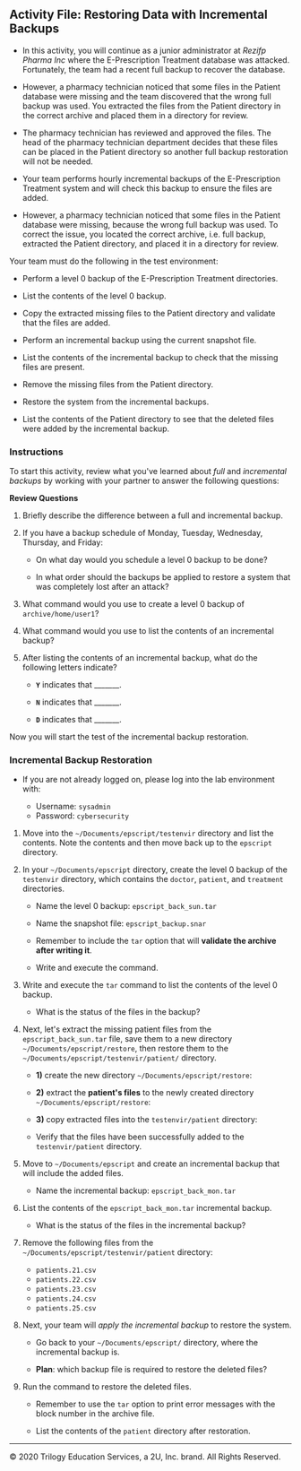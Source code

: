 ## Activity File: Restoring Data with Incremental Backups

- In this activity, you will continue as a junior administrator at _Rezifp Pharma Inc_ where the E-Prescription Treatment database was attacked. Fortunately, the team had a recent full backup to recover the database.

- However, a pharmacy technician noticed that some files in the Patient database were missing and the team discovered that the wrong full backup was used. You extracted the files from the Patient directory in the correct archive and placed them in a directory for review.

- The pharmacy technician has reviewed and approved the files.  The head of the pharmacy technician department decides that these files can be placed in the Patient directory so another full backup restoration will not be needed.

- Your team performs hourly incremental backups of the E-Prescription Treatment system and will check this backup to ensure the files are added.

- However, a pharmacy technician noticed that some files in the Patient database were missing, because the wrong full backup was used. To correct the issue, you located the correct archive, i.e. full backup, extracted the Patient directory, and placed it in a directory for review.

Your team must do the following in the test environment:

- Perform a level 0 backup of the E-Prescription Treatment directories. 

- List the contents of the level 0 backup.

- Copy the extracted missing files to the Patient directory and validate that the files are added.

- Perform an incremental backup using the current snapshot file.

- List the contents of the incremental backup to check that the missing files are present.

- Remove the missing files from the Patient directory.

- Restore the system from the incremental backups. 

- List the contents of the Patient directory to see that the deleted files were added by the incremental backup.

### Instructions

To start this activity, review what you've learned about _full_ and _incremental backups_ by working with your partner to answer the following questions:

**Review Questions**

1. Briefly describe the difference between a full and incremental backup.

2. If you have a backup schedule of Monday, Tuesday, Wednesday, Thursday, and Friday:  

    - On what day would you schedule a level 0 backup to be done?

    - In what order should the backups be applied to restore a system that was completely lost after an attack?

3. What command would you use to create a level 0 backup of `archive/home/user1`? 

4. What command would you use to list the contents of an incremental backup?

5. After listing the contents of an incremental backup, what do the following letters indicate?

    - **`Y`** indicates that _______.

    - **`N`** indicates that _______.

    - **`D`** indicates that _______.

Now you will start the test of the incremental backup restoration.  

### Incremental Backup Restoration

- If you are not already logged on, please log into the lab environment with:

    - Username: `sysadmin`  
    - Password: `cybersecurity`

1. Move into the `~/Documents/epscript/testenvir` directory and list the contents. Note the contents and then move back up to the `epscript` directory.

2. In your `~/Documents/epscript` directory, create the level 0 backup of the `testenvir` directory, which contains the `doctor`, `patient`, and `treatment` directories.

    - Name the level 0 backup: `epscript_back_sun.tar`

    - Name the snapshot file: `epscript_backup.snar`

    - Remember to include the `tar` option that will **validate the archive after writing it**.

    - Write and execute the command.

3. Write and execute the `tar` command to list the contents of the level 0 backup.

    - What is the status of the files in the backup?

4. Next, let's extract the missing patient files from the `epscript_back_sun.tar` file, save them to a new directory `~/Documents/epscript/restore`, then restore them to the `~/Documents/epscript/testenvir/patient/` directory.

   - **1)** create the new directory `~/Documents/epscript/restore`:

   - **2)** extract the **patient's files** to the newly created directory `~/Documents/epscript/restore`:

   - **3)** copy extracted files into the `testenvir/patient` directory:

   - Verify that the files have been successfully added to the `testenvir/patient` directory.

5. Move to `~/Documents/epscript` and create an incremental backup that will include the added files.

    - Name the incremental backup: `epscript_back_mon.tar` 

6. List the contents of the `epscript_back_mon.tar` incremental backup.

    - What is the status of the files in the incremental backup?

7. Remove the following files from the `~/Documents/epscript/testenvir/patient` directory:

    - `patients.21.csv`
    - `patients.22.csv`
    - `patients.23.csv`
    - `patients.24.csv`
    - `patients.25.csv`     

8. Next, your team will _apply the incremental backup_ to restore the system.

    - Go back to your `~/Documents/epscript/` directory, where the incremental backup is.

    - **Plan**: which backup file is required to restore the deleted files?

9. Run the command to restore the deleted files.

    - Remember to use the `tar` option to print error messages with the block number in the archive file.

    - List the contents of the `patient` directory after restoration.

---

© 2020 Trilogy Education Services, a 2U, Inc. brand. All Rights Reserved.  
